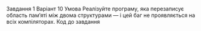 Завдання 1 Варіант 10 
Умова 
Реалізуйте програму, яка перезаписує область пам’яті між двома структурами — і цей баг не проявляється на всіх компіляторах.
Код до завдання
 
